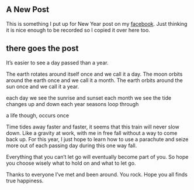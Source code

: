 ## A New Post

This is something I put up for New Year post on my [facebook](https://www.facebook.com/firmread/posts/10153614631978868). Just thinking it is nice enough to be recorded so I copied it over here too. 

## there goes the post

It’s easier to see a day passed than a year.

The earth rotates around itself once and we call it a day. 
The moon orbits around the earth once and we call it a month.
The earth orbits around the sun once and we call it a year.

each day we see the sunrise and sunset
each month we see the tide changes up and down
each year seasons loop through

a life though, occurs once

Time tides away faster and faster, it seems that this train will never slow down. Like a gravity at work, with me in free fall without a way to come back up. For this year, I just hope to learn how to use a parachute and seize more out of each passing day during this one way fall.

Everything that you can’t let go will eventually become part of you. 
So hope you choose wisely what to hold on and what to let go.

Thanks to everyone I’ve met and been around. You rock. Hope you all finds true happiness.
